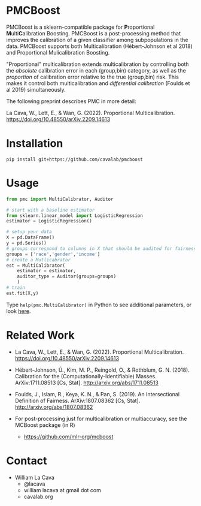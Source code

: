 # PMCBoost

PMCBoost is a sklearn-compatible package for **P**roportional **M**ulti**C**alibration Boosting. 
PMCBoost is a post-processing method that improves the calibration of a given classifier among subpopulations in the data.
PMCBoost supports both Multicalibration (Hébert-Johnson et al 2018) and Proportional Mulicalibration Boosting. 

"Proportional" multicalibration extends multicalibration by controlling both the *absolute* calibration error in each (group,bin) category, as well as the *proportion* of calibration error relative to the true (group,bin) risk. 
This makes it control both multicalibration and *differential calibration* (Foulds et al 2019) simultaneously. 

The following preprint describes PMC in more detail: 

La Cava, W., Lett, E., & Wan, G. (2022). Proportional Multicalibration. https://doi.org/10.48550/arXiv.2209.14613

# Installation 
```
pip install git+https://github.com/cavalab/pmcboost
```

# Usage
```python
from pmc import MultiCalibrator, Auditor

# start with a baseline estimator
from sklearn.linear_model import LogisticRegression
estimator = LogisticRegression()

# setup your data
X = pd.DataFrame()
y = pd.Series()
# groups correspond to columns in X that should be audited for fairness. 
groups = ['race','gender','income']
# create a Mutlicabrator
est = MultiCalibrator(
    estimator = estimator,
    auditor_type = Auditor(groups=groups)
    )
# train
est.fit(X,y)
```

Type `help(pmc.MultiCalibrator)` in Python to see additional parameters, or look [here](https://github.com/cavalab/pmcboost/blob/main/pmc/multicalibrator.py#L28). 

# Related Work

- La Cava, W., Lett, E., & Wan, G. (2022). Proportional Multicalibration. https://doi.org/10.48550/arXiv.2209.14613

- Hébert-Johnson, Ú., Kim, M. P., Reingold, O., & Rothblum, G. N. (2018). Calibration for the (Computationally-Identifiable) Masses. ArXiv:1711.08513 [Cs, Stat]. http://arxiv.org/abs/1711.08513

- Foulds, J., Islam, R., Keya, K. N., & Pan, S. (2019). An Intersectional Definition of Fairness. ArXiv:1807.08362 [Cs, Stat]. http://arxiv.org/abs/1807.08362

- For post-processing just for multicalibration or multiaccuracy, see the MCBoost package (in R) 
    - https://github.com/mlr-org/mcboost

# Contact

- William La Cava
    - @lacava
    - william lacava at gmail dot com
    - cavalab.org
